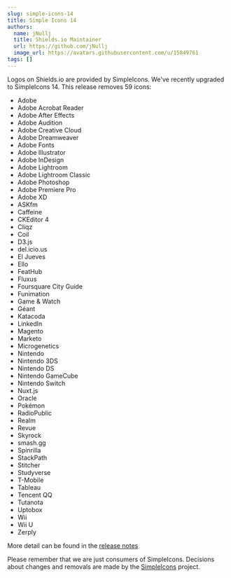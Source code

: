 ```yaml
---
slug: simple-icons-14
title: Simple Icons 14
authors:
  name: jNullj
  title: Shields.io Maintainer
  url: https://github.com/jNullj
  image_url: https://avatars.githubusercontent.com/u/15849761
tags: []
---
```


Logos on Shields.io are provided by SimpleIcons. We've recently upgraded to SimpleIcons 14. This release removes 59 icons:

- Adobe
- Adobe Acrobat Reader
- Adobe After Effects
- Adobe Audition
- Adobe Creative Cloud
- Adobe Dreamweaver
- Adobe Fonts
- Adobe Illustrator
- Adobe InDesign
- Adobe Lightroom
- Adobe Lightroom Classic
- Adobe Photoshop
- Adobe Premiere Pro
- Adobe XD
- ASKfm
- Caffeine
- CKEditor 4
- Cliqz
- Coil
- D3.js
- del.icio.us
- El Jueves
- Ello
- FeatHub
- Fluxus
- Foursquare City Guide
- Funimation
- Game & Watch
- Géant
- Katacoda
- LinkedIn
- Magento
- Marketo
- Microgenetics
- Nintendo
- Nintendo 3DS
- Nintendo DS
- Nintendo GameCube
- Nintendo Switch
- Nuxt.js
- Oracle
- Pokémon
- RadioPublic
- Realm
- Revue
- Skyrock
- smash.gg
- Spinrilla
- StackPath
- Stitcher
- Studyverse
- T-Mobile
- Tableau
- Tencent QQ
- Tutanota
- Uptobox
- Wii
- Wii U
- Zerply

More detail can be found in the [release notes](https://github.com/simple-icons/simple-icons/releases/tag/14.0.0)

Please remember that we are just consumers of SimpleIcons. Decisions about changes and removals are made by the [SimpleIcons](https://github.com/simple-icons/simple-icons) project.
